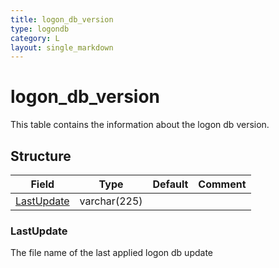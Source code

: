 ```yaml
---
title: logon_db_version
type: logondb
category: L
layout: single_markdown
---
```


# logon_db_version
This table contains the information about the logon db version.

## Structure

Field                    | Type         | Default | Comment
------------------------ | ------------ | ------- | -------
[LastUpdate](#LastUpdate)| varchar(225) |         |        
    

### LastUpdate

The file name of the last applied logon db update
